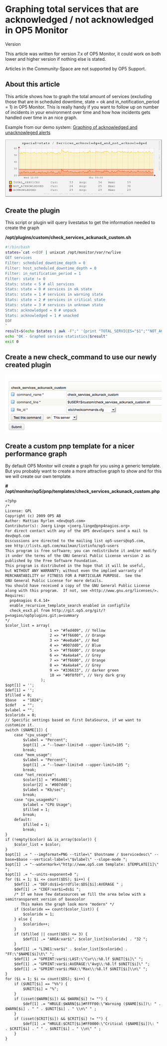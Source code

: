 # Graphing total services that are acknowledged / not acknowledged in OP5 Monitor

Version

This article was written for version 7.x of OP5 Monitor, it could work on both lower and higher version if nothing else is stated.

Articles in the Community-Space are not supported by OP5 Support.

## About this article

This article shows how to graph the total amount of services (excluding those that are in scheduled downtime, state = ok and in\_notification\_period = 1) in OP5 Monitor. This is really handy if you want to follow up on number of incidents in your environment over time and how how incidents gets handled over time in an nice graph.

Example from our demo system: [Graphing of acknowledged and unacknowleged alerts](https://demo.op5.com/monitor/index.php/extinfo/details?host=special-stats&service=Services%20acknowledged%20and%20not%20acknowledged)

![](attachments/5376623/5734740.png)

## Create the plugin

This script or plugin will query livestatus to get the information needed to create the graph

**/opt/plugins/custom/check\_services\_ackunack\_custom.sh**

``` {.bash data-syntaxhighlighter-params="brush: bash; gutter: false; theme: Confluence" data-theme="Confluence" style="brush: bash; gutter: false; theme: Confluence"}
#!/bin/bash
states=`cat <<EOF | unixcat /opt/monitor/var/rw/live
GET services
Filter: scheduled_downtime_depth = 0
Filter: host_scheduled_downtime_depth = 0
Filter: in_notification_period = 1
Filter: state != 0
Stats: state < 5 # all services
Stats: state = 0 # services in ok state
Stats: state = 1 # services in warning state
Stats: state = 2 # services in critical state
Stats: state = 3 # services in unknown state
Stats: acknowledged = 0 # unpack
Stats: acknowledged = 1 # unacked
EOF
`
result=$(echo $states | awk -F";" '{print "TOTAL_SERVICES="$1";""NOT_ACKNOWLEDGED="$6";""ACKNOWLEDGED="$7}')
echo "OK - Graphed service statistics|$result"
exit 0
```

## Create a new check\_command to use our newly created plugin

![](attachments/5376623/5734739.png)

## Create a custom pnp template for a nicer performance graph

By default OP5 Monitor will create a graph for you using a generic template. But you probably want to create a more attractive graph to show and for this we will create our own template.

**\# /opt/monitor/op5/pnp/templates/check\_services\_ackunack\_custom.php**

``` {.php data-syntaxhighlighter-params="brush: php; gutter: false; theme: Confluence" data-theme="Confluence" style="brush: php; gutter: false; theme: Confluence"}
<?php
/*
License: GPL
Copyright (c) 2009 OP5 AB
Author: Mattias Ryrlen <dev@op5.com>
Contributor(s): Joerg Linge <joerg.linge@pnp4nagios.org>
For direct contact with any of the OP5 developers send a mail to dev@op5.com
Discussions are directed to the mailing list op5-users@op5.com,
see http://lists.op5.com/mailman/listinfo/op5-users
This program is free software; you can redistribute it and/or modify
it under the terms of the GNU General Public License version 2 as
published by the Free Software Foundation.
This program is distributed in the hope that it will be useful,
but WITHOUT ANY WARRANTY; without even the implied warranty of
MERCHANTABILITY or FITNESS FOR A PARTICULAR PURPOSE.  See the
GNU General Public License for more details.
You should have received a copy of the GNU General Public License
along with this program.  If not, see <http://www.gnu.org/licenses/>.
Requires:
  pnp4nagios 0.4.14+
  enable_recursive_template_search enabled in configfile
  check_esx3.pl from http://git.op5.org/git/?p=nagios/op5plugins.git;a=summary
*/
$color_list = array(
                    1 => "#fed409", // Yellow
                    2 => "#ff6600", // Orange
                    3 => "#ee0a04", // Red
                    4 => "#007dd0", // Blue
                    5 => "#ff6600", // Orange
                    6 => "#a4a4a4", // Grey
                    7 => "#ff6600", // Orange
                    8 => "#a4a4a4", // Grey
                    9 => "#336633", // darker green
                    10 => "#0f0f0f", // Very dark gray
                );
$opt[1] = '';
$def[1] = '';
$filled = 0;
$base   = "1024";
$cdef   = "";
$vlabel = "";
$coloridx = 0;
// Specific settings based on first DataSource, if we want to customize it.
switch ($NAME[1]) {
    case "cpu_usage":
        $vlabel = "Percent";
        $opt[1] .= "--lower-limit=0 --upper-limit=105 ";
        break;
    case "mem_usage":
        $vlabel = "Percent";
        $opt[1] .= "--lower-limit=0 --upper-limit=105 ";
        break;
    case "net_receive":
        $color[1] = '#56a901';
        $color[2] = '#007dd0';
        $vlabel = "Kb/sec";
        break;
    case "cpu_usagemhz":
        $vlabel = "CPU Usage";
        $filled = 1;
        break;
    default:
        $filled = 1;
        break;
}
if (!empty($color) && is_array($color)) {
    $color_list = $color;
}
$opt[1] .= " --imgformat=PNG --title=\" $hostname / $servicedesc\" --base=$base --vertical-label=\"$vlabel\" --slope-mode ";
$opt[1] .= "--watermark=\"http://www.op5.com template: $TEMPLATE[1]\" ";
$opt[1] .= "--units-exponent=0 ";
for ($i = 1; $i <= count($DS); $i++) {
    $def[1] .= "DEF:ds$i=$rrdfile:$DS[$i]:AVERAGE " ;
    $def[1] .= "CDEF:var$i=ds$i ";
    /* If we have few datasources we fill the area below with a semitransparent version of basecolor
       This makes the graph look more "modern" */
    if ($coloridx == count($color_list)) {
        $coloridx = 1;
    } else {
        $coloridx++;
    }
    if ($filled || count($DS) <= 3) {
        $def[1] .= "AREA:var$i". $color_list[$coloridx] . "32 ";
    }
    $def[1] .= "LINE1:var$i" . $color_list[$coloridx] . "FF:\"$NAME[$i]\t\" ";
    $def[1] .= "GPRINT:var$i:LAST:\"Cur\\:%8.lf $UNIT[$i]\" ";
    $def[1] .= "GPRINT:var$i:AVERAGE:\"Avg\\:%8.lf $UNIT[$i]\" ";
    $def[1] .= "GPRINT:var$i:MAX:\"Max\\:%8.lf $UNIT[$i]\\n\" ";
}
for ($i = 1; $i <= count($DS); $i++) {
    if ($UNIT[$i] == "%%") {
        $UNIT[$i] = "%";
    }
    if (isset($WARN[$i]) && $WARN[$i] != "") {
        $def[1] .= "HRULE:$WARN[$i]#FFFF00:\"Warning ($NAME[$i])\: " . $WARN[$i] . " " . $UNIT[$i] . " \\n\" " ;
    }
    if (isset($CRIT[$i]) && $CRIT[$i] != "") {
        $def[1] .= "HRULE:$CRIT[$i]#FF0000:\"Critical ($NAME[$i])\: " . $CRIT[$i] . " " . $UNIT[$i] . " \\n\" " ;
    }
}
```
